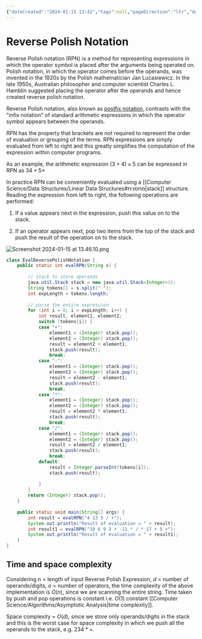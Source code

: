 ```yaml
---
{"dateCreated":"2024-01-15 13:42","tags":null,"pageDirection":"ltr","dg-publish":true,"permalink":"/computer-science/algorithms/reverse-polish-notation/","dgPassFrontmatter":true}
---
```


# Reverse Polish Notation

Reverse Polish notation (RPN) is a method for representing expressions in which the operator symbol is placed after the arguments being operated on. Polish notation, in which the operator comes before the operands, was invented in the 1920s by the Polish mathematician Jan Lucasiewicz. In the late 1950s, Australian philosopher and computer scientist Charles L. Hamblin suggested placing the operator after the operands and hence created reverse polish notation.

Reverse Polish notation, also known as [postfix notation](https://www.tutorialspoint.com/what-is-postfix-notation), contrasts with the "infix notation" of standard arithmetic expressions in which the operator symbol appears between the operands. 

RPN has the property that brackets are not required to represent the order of evaluation or grouping of the terms. RPN expressions are simply evaluated from left to right and this greatly simplifies the computation of the expression within computer programs. 

As an example, the arithmetic expression $(3+4)\times 5$ can be expressed in RPN as $34+5\times$ 

In practice RPN can be conveniently evaluated using a [[Computer Science/Data Structures/Linear Data Structures#מחסנית\|stack]] structure. Reading the expression from left to right, the following operations are performed:

1. If a value appears next in the expression, push this value on to the stack.

2. If an operator appears next, pop two items from the top of the stack and push the result of the operation on to the stack.

![Screenshot 2024-01-15 at 13.46.10.png](/img/user/Assets/Screenshot%202024-01-15%20at%2013.46.10.png)

``` Java
class EvalReversePolishNotation {
    public static int evalRPN(String s) {
 
        // stack to store operands
        java.util.Stack stack = new java.util.Stack<Integer>();
        String tokens[] = s.split(" ");
        int expLength = tokens.length;
 
        // parse the entire expression
        for (int i = 0; i < expLength; i++) {
            int result, element1, element2;
            switch (tokens[i]) {
            case "+":
                element1 = (Integer) stack.pop();
                element2 = (Integer) stack.pop();
                result = element2 + element1;
                stack.push(result);
                break;
            case "-":
                element1 = (Integer) stack.pop();
                element2 = (Integer) stack.pop();
                result = element2 - element1;
                stack.push(result);
                break;
            case "*":
                element1 = (Integer) stack.pop();
                element2 = (Integer) stack.pop();
                result = element2 * element1;
                stack.push(result);
                break;
            case "/":
                element1 = (Integer) stack.pop();
                element2 = (Integer) stack.pop();
                result = element2 / element1;
                stack.push(result);
                break;
            default:
                result = Integer.parseInt(tokens[i]);
                stack.push(result);
 
            }
        }
        return (Integer) stack.pop();
    }
 
    public static void main(String[] args) {
        int result = evalRPN("4 13 5 / +");
        System.out.println("Result of evaluation = " + result);
        int result1 = evalRPN("10 6 9 3 + -11 * / * 17 + 5 +");
        System.out.println("Result of evaluation = " + result1);
    }
}
```

## Time and space complexity
Considering n = length of input Reverse Polish Expression, $d$ = number of operands/digits, $o$ = number of operators, the time complexity of the above implementation is $O(n)$, since we are scanning the entire string. Time taken by push and pop operations is constant i.e. $O(1)$ constant [[Computer Science/Algorithms/Asymptotic Analysis\|time complexity]].

Space complexity = $O(d)$, since we store only operands/digits in the stack and this is the worst case for space complexity in which we push all the operands to the stack, e.g. $2 3 4 * +$.

